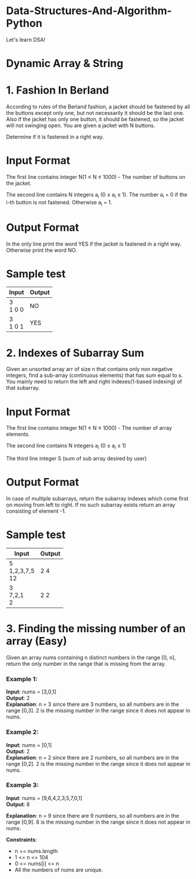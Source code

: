 # Data-Structures-And-Algorithm-Python
Let's learn DSA!
# Dynamic Array & String
# 1. Fashion In Berland 
According to rules of the Berland fashion, a jacket should be fastened by all the buttons except only one, but not necessarily it should be the last one. Also if the jacket has only one button, it should be fastened, so the jacket will not swinging open.
You are given a jacket with N buttons. 

Determine if it is fastened in a right way.

# Input Format

 The first line contains integer N(1 ≤ N ≤ 1000) - The number of buttons on the jacket.

 The second line contains N integers a<sub>i</sub> (0 &le; a<sub>i</sub> &le; 1). The number a<sub>i</sub> = 0 if the i-th button is not fastened. Otherwise a<sub>i</sub> = 1.  

# Output Format
In the only line print the word YES if the jacket is fastened in a right way. Otherwise print the word NO.
# Sample test

| Input       | Output |
|-------------|--------|
| 3<br/>1 0 0 | NO     |
| 3<br/>1 0 1 | YES    |

# 2. Indexes of Subarray Sum
Given an unsorted array arr of size n that contains only non negative integers, find a sub-array (continuous elements) that has sum equal to s. You mainly need to return the left and right indexes(1-based indexing) of that subarray.

# Input Format

 The first line contains integer N(1 ≤ N ≤ 1000) - The number of array elements. 

 The second line contains N integers a<sub>i</sub> (0 &le; a<sub>i</sub> &le; 1)  

 The third line integer S (sum of sub array desired by user) 

# Output Format
In case of multiple subarrays, return the subarray indexes which come first on moving from left to right. If no such subarray exists return an array consisting of element -1.
# Sample test

| Input                  | Output |
|------------------------|--------|
| 5<br/>1,2,3,7,5<br/>12 | 2 4    |
| 3<br/>7,2,1<br/>2      | 2 2    |

# 3. Finding the missing number of an array (Easy)
Given an array nums containing n distinct numbers in the range [0, n], return the only number in the range that is missing from the array.
### Example 1:

**Input**: nums = [3,0,1]</br>
**Output**: 2</br>
**Explanation**: n = 3 since there are 3 numbers, so all numbers are in the range [0,3]. 2 is the missing number in the range since it does not appear in nums.

### Example 2:</br>
**Input**: nums = [0,1]</br>
**Output**: 2</br>
**Explanation**: n = 2 since there are 2 numbers, so all numbers are in the range [0,2]. 2 is the missing number in the range since it does not appear in nums.

### Example 3:

**Input**: nums = [9,6,4,2,3,5,7,0,1] </br>
**Output**: 8

**Explanation**: n = 9 since there are 9 numbers, so all numbers are in the range [0,9]. 8 is the missing number in the range since it does not appear in nums.

 **Constraints**:

- n == nums.length</br>
- 1 <= n <= 104</br>
- 0 <= nums[i] <= n </br>
- All the numbers of nums are unique.
 